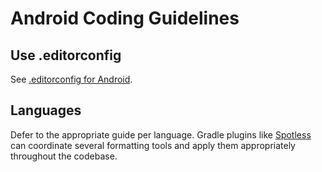 # Android Coding Guidelines

## Use .editorconfig

See [.editorconfig for Android](editorconfig.md).

## Languages

Defer to the appropriate guide per language. Gradle plugins like [Spotless](https://github.com/diffplug/spotless) can coordinate several formatting tools and apply them appropriately throughout the codebase.
